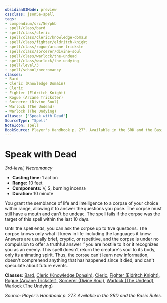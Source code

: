 ```yaml
---
obsidianUIMode: preview
cssclass: json5e-spell
tags:
- compendium/src/5e/phb
- spell/class/bard
- spell/class/cleric
- spell/class/cleric/knowledge-domain
- spell/class/fighter/eldritch-knight
- spell/class/rogue/arcane-trickster
- spell/class/sorcerer/divine-soul
- spell/class/warlock/the-undead
- spell/class/warlock/the-undying
- spell/level/3
- spell/school/necromancy
classes:
- Bard
- Cleric (Knowledge Domain)
- Cleric
- Fighter (Eldritch Knight)
- Rogue (Arcane Trickster)
- Sorcerer (Divine Soul)
- Warlock (The Undead)
- Warlock (The Undying)
aliases: ["Speak with Dead"]
SourceType: "Spell"
NoteIcon: spell
BookSource: Player's Handbook p. 277. Available in the SRD and the Basic Rules.
---
```

# Speak with Dead
*3rd-level, Necromancy*  

- **Casting time:** 1 action
- **Range:** 10 feet
- **Components:** V, S, burning incense
- **Duration:** 10 minute

You grant the semblance of life and intelligence to a corpse of your choice within range, allowing it to answer the questions you pose. The corpse must still have a mouth and can't be undead. The spell fails if the corpse was the target of this spell within the last 10 days.

Until the spell ends, you can ask the corpse up to five questions. The corpse knows only what it knew in life, including the languages it knew. Answers are usually brief, cryptic, or repetitive, and the corpse is under no compulsion to offer a truthful answer if you are hostile to it or it recognizes you as an enemy. This spell doesn't return the creature's soul to its body, only its animating spirit. Thus, the corpse can't learn new information, doesn't comprehend anything that has happened since it died, and can't speculate about future events.

**Classes**: [Bard](/2-Mechanics/CLI/classes/bard.md), [Cleric (Knowledge Domain)](/2-Mechanics/CLI/classes/cleric-knowledge-domain.md), [Cleric](/2-Mechanics/CLI/classes/cleric.md), [Fighter (Eldritch Knight)](/2-Mechanics/CLI/classes/fighter-eldritch-knight.md), [Rogue (Arcane Trickster)](/2-Mechanics/CLI/classes/rogue-arcane-trickster.md), [Sorcerer (Divine Soul)](/2-Mechanics/CLI/classes/sorcerer-divine-soul-xge.md), [Warlock (The Undead)](/2-Mechanics/CLI/classes/warlock-the-undead-vrgr.md), [Warlock (The Undying)](/2-Mechanics/CLI/classes/warlock-the-undying-scag.md)

*Source: Player's Handbook p. 277. Available in the SRD and the Basic Rules.*
